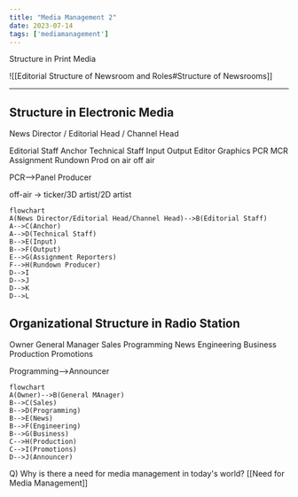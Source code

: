 ```yaml
---
title: "Media Management 2"
date: 2023-07-14
tags: ['mediamanagement']
---
```


Structure in Print Media

![[Editorial Structure of Newsroom and Roles#Structure of Newsrooms]]


---
## Structure in Electronic Media

News Director / Editorial Head / Channel Head

Editorial Staff   Anchor     Technical Staff
Input Output                    Editor Graphics PCR MCR 
Assignment  Rundown Prod      on air off air  

PCR-->Panel Producer

off-air -> ticker/3D artist/2D artist

```mermaid
flowchart
A(News Director/Editorial Head/Channel Head)-->B(Editorial Staff)
A-->C(Anchor)
A-->D(Technical Staff)
B-->E(Input)
B-->F(Output)
E-->G(Assignment Reporters)
F-->H(Rundown Producer)
D-->I
D-->J
D-->K
D-->L
```

## Organizational Structure in Radio Station

Owner
General Manager
Sales Programming News Engineering Business
Production Promotions

Programming-->Announcer

```mermaid
flowchart
A(Owner)-->B(General MAnager)
B-->C(Sales)
B-->D(Programming)
B-->E(News)
B-->F(Engineering)
B-->G(Business)
C-->H(Production)
C-->I(Promotions)
D-->J(Announcer)
```

Q) Why is there a need for media management in today's world? 
[[Need for Media Management]]


